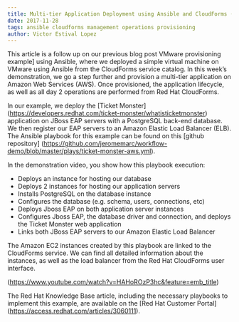 ```yaml
---
title: Multi-tier Application Deployment using Ansible and CloudForms (Video) 
date: 2017-11-28
tags: ansible cloudforms management operations provisioning
author: Victor Estival Lopez
---
```


This article is a follow up on our previous blog post VMware provisioning example] using Ansible, where we deployed a simple virtual machine on VMware using Ansible from the CloudForms service catalog. In this week’s demonstration, we go a step further and provision a multi-tier application on Amazon Web Services (AWS). Once provisioned, the application lifecycle, as well as all day 2 operations are performed from Red Hat CloudForms.

In our example, we deploy the [Ticket Monster] (<https://developers.redhat.com/ticket-monster/whatisticketmonster>) application on JBoss EAP servers with a PostgreSQL back-end database. We then register our EAP servers to an Amazon Elastic Load Balancer (ELB). The Ansible playbook for this example can be found on this [github repository] (<https://github.com/jeromemarc/workflow-demo/blob/master/plays/ticket-monster-aws.yml>).

In the demonstration video, you show how this playbook execution:

* Deploys an instance for hosting our database
* Deploys 2 instances for hosting our application servers
* Installs PostgreSQL on the database instance
* Configures the database (e.g. schema, users, connections, etc)
* Deploys Jboss EAP on both application server instances
* Configures Jboss EAP, the database driver and connection, and deploys the Ticket Monster web application
* Links both JBoss EAP servers to our Amazon Elastic Load Balancer
  
The Amazon EC2 instances created by this playbook are linked to the CloudForms service. We can find all detailed information about the instances, as well as the load balancer from the Red Hat CloudForms user interface.

 (<https://www.youtube.com/watch?v=HAHoROzP3hc&feature=emb_title>)

The Red Hat Knowledge Base article, including the necessary playbooks to implement this example, are available on the [Red Hat Customer Portal] (<https://access.redhat.com/articles/3060111>).
